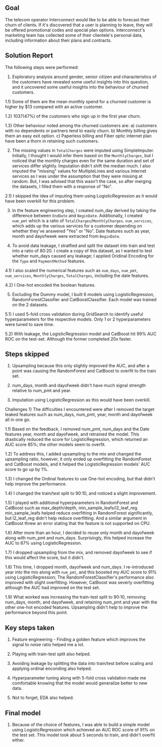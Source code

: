 ## Goal
The telecom operator Interconnect would like to be able to forecast their churn of clients. If it's discovered that a user is planning to leave, they will be offered promotional codes and special plan options. Interconnect's marketing team has collected some of their clientele's personal data, including information about their plans and contracts.

## Solution Report

The following steps were performed:

1) Exploratory analysis around gender, senior citizen and characteristics of the customers have revealed some useful insights into this question, and it uncovered some useful insights into the behaviour of churned customers.

1.1) Some of them are the mean monthly spend for a churned customer is higher by $13 compared with an active customer.

1.2) 1037(47%) of the customers who sign up in the first year churn.

1.3) Other behaviour noted among the churned customers are: a) customers with no dependents or partners tend to easily churn. b) Monthly billing gives them an easy exit option. c) Paperless billing and Fiber optic internet plan have been a thorn in retaining such customers.

2) The missing values in `TotalCharges` were imputed using SimpleImputer. Initially, I thought I would infer them based on the `MonthlyCharges`, but I noticed that the monthly charges even for the same duration and set of services differ slightly. Imputation didn't shift the median much. I also imputed the "missing" values for MultipleLines and various Internet services as I was under the assumption that they were missing at random. But, I was advised that this wasn't the case, so after merging the datasets, I filled them with a response of "No".

2.1) I skipped the idea of imputing them using LogisticRegression as it would have been overkill for this problem.

3) In the feature engineering step, I created num_day derived by taking the difference between `EndDate` and `BeginDate`. Additionally, I created `num_pmt` which is a ratio of `TotalCharges`/`MonthlyCharges`. `num_services`, which adds up the various services for a customer depending on whether they've answered "Yes" or "No". Date features such as year, month and dayofweek were extracted from `BeginDate`.

4) To avoid data leakage, I stratfied and split the dataset into train and test into a ratio of 80:20. I create a copy of this dataset, as I wanted to test whether num_days caused any leakage; I applied Oridinal Encoding for the `Type` and `PaymentMethod` features.

4.1) I also scaled the numerical features such as `num_days`, `num_pmt`, `num_services`, `MonthlyCharges`, `TotalCharges`, including the date features.

4.2) I One-hot encoded the boolean features.

5) Excluding the Dummy model, I built 6 models using LogisticRegression, RandomForestClassifier and CatBoostClassifier. Each model was trained on the 2 datasets.

5.1) I used 5-fold cross validation during GridSearch to identify useful hyperparameters for the respective models. Only 1 or 2 hyperparameters were tuned to save time.

5.2) With leakage, the LogisticRegression model and CatBoost hit 99% AUC ROC on the test-set. Although the former completed 20x faster.

## Steps skipped

1) Upsampling because this only slightly improved the AUC, and after a point was causing the RandomForest and CatBoost to overfit to the train set.

2) num_days, month and dayofweek didn't have much signal strength relative to num_pmt and year.

3) Imputation using LogisticRegression as this would have been overkill.

Challenges 1) The difficulties I encountered were after I removed the target leaked features such as num_days, num_pmt, year, month and dayofweek all in one go.

1.1) Based on the feedback, I removed num_pmt, num_days and the Date features year, month and dayofweek, and retrained the model. This drastically reduced the score for LogisticRegression, which returned an AUC score 85%; the other models seem to overfit.

1.2) To address this, I added upsampling to the mix and changed the upsampling ratio, however, it only ended up overfitting the RandomForest and CatBoost models, and it helped the LogisticRegression models' AUC score to go up by 1%.

1.3) I changed the Ordinal features to use One-hot encoding, but that didn't help improve the performance.

1.4) I changed the train/test split to 90:10, and noticed a slight improvement.

1.5) I played with additional hyperparameters in RandomForest and CatBoost such as max_depth/depth, min_sample_leafs/l2_leaf_reg. min_sample_leafs helped reduce overfitting in RandomForest significantly, but l2_leaf_reg didn't help reduce overfitting. And a similar argument in CatBoost threw an error stating that the feature is not supported on CPU.

1.6) After more than an hour, I decided to reuse only month and dayofweek along with num_pmt and num_days. Surprisingly, this helped increase the AUC to 87% using LogisticRegression.

1.7) I dropped upsampling from the mix, and removed dayofweek to see if this would affect the score, but it didn't.

1.8) This time, I dropped month, dayofweek and num_days. I re-introduced year into the mix along with `num_pmt`, and this boosted my AUC score to 91% using LogisticRegression; The RandomForestClassifier's performance also improved with slight overfitting. However, CatBoost was severly overfitting although the AUC had improved on the test set.

1.9) What worked was increasing the train-test split to 90:10, removing num_days, month, and dayofweek, and retaining num_pmt and year with the other one-hot encoded features. Upsampling didn't help to improve the performance beyond this point.

## Key steps taken

1) Feature engineering - Finding a golden feature which improves the signal to noise ratio helped me a lot.

2) Playing with train-test split also helped.

3) Avoiding leakage by splitting the data into train/test before scaling and applying ordinal enconding also helped.

4) Hyperparameter tuning along with 5-fold cross validation made me comfortable knowing that the model would generalize better to new data.

5) Not to forget, EDA also helped.

## Final model

1) Because of the choice of features, I was able to build a simple model using LogisticRegression which achieved an AUC ROC score of 91% on the test set. This model took about 5 seconds to train, and didn't overfit either.